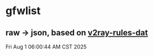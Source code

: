 # gfwlist
## raw -> json, based on [v2ray-rules-dat](https://github.com/Loyalsoldier/v2ray-rules-dat)
Fri Aug  1 06:00:44 AM CST 2025

